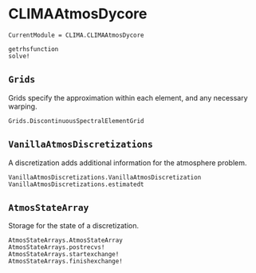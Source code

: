 # CLIMAAtmosDycore

```@meta
CurrentModule = CLIMA.CLIMAAtmosDycore
```

```@docs
getrhsfunction
solve!
```

## `Grids`

Grids specify the approximation within each element, and any necessary warping.

```@docs
Grids.DiscontinuousSpectralElementGrid
```

## `VanillaAtmosDiscretizations`

A discretization adds additional information for the atmosphere problem.

```@docs
VanillaAtmosDiscretizations.VanillaAtmosDiscretization
VanillaAtmosDiscretizations.estimatedt
```

## `AtmosStateArray`

Storage for the state of a discretization.

```@docs
AtmosStateArrays.AtmosStateArray
AtmosStateArrays.postrecvs!
AtmosStateArrays.startexchange!
AtmosStateArrays.finishexchange!
```
